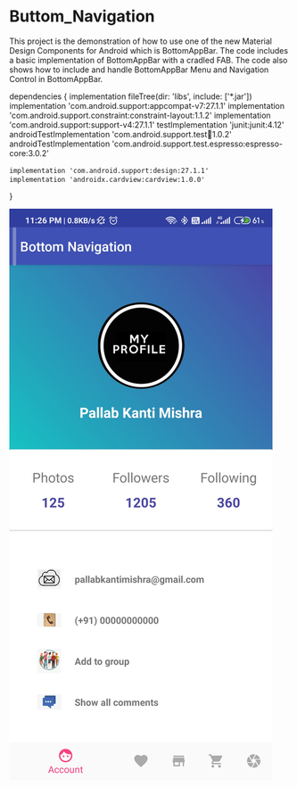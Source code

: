 # Buttom_Navigation




This project is the demonstration of how to use one of the new Material Design Components for Android which is BottomAppBar. The code includes a basic implementation of BottomAppBar with a cradled FAB. The code also shows how to include and handle BottomAppBar Menu and Navigation Control in BottomAppBar.

dependencies {
    implementation fileTree(dir: 'libs', include: ['*.jar'])
    implementation 'com.android.support:appcompat-v7:27.1.1'
    implementation 'com.android.support.constraint:constraint-layout:1.1.2'
    implementation 'com.android.support:support-v4:27.1.1'
    testImplementation 'junit:junit:4.12'
    androidTestImplementation 'com.android.support.test:runner:1.0.2'
    androidTestImplementation 'com.android.support.test.espresso:espresso-core:3.0.2'

    implementation 'com.android.support:design:27.1.1'
    implementation 'androidx.cardview:cardview:1.0.0'
}






![](https://github.com/PallabMishra/Buttom_Navigation/blob/master/Screenshot_2020-04-12-23-26-31-478_com.example.bottomnavigation%5B1%5D.jpg)
